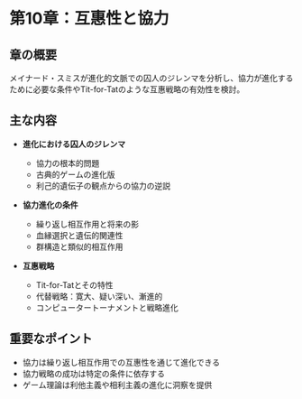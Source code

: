 # 第10章：互惠性と協力

## 章の概要
メイナード・スミスが進化的文脈での囚人のジレンマを分析し、協力が進化するために必要な条件やTit-for-Tatのような互惠戦略の有効性を検討。

## 主な内容
- **進化における囚人のジレンマ**
  - 協力の根本的問題
  - 古典的ゲームの進化版
  - 利己的遺伝子の観点からの協力の逆説

- **協力進化の条件**
  - 繰り返し相互作用と将来の影
  - 血縁選択と遺伝的関連性
  - 群構造と類似的相互作用

- **互惠戦略**
  - Tit-for-Tatとその特性
  - 代替戦略：寛大、疑い深い、漸進的
  - コンピュータートーナメントと戦略進化

## 重要なポイント
- 協力は繰り返し相互作用での互惠性を通じて進化できる
- 協力戦略の成功は特定の条件に依存する
- ゲーム理論は利他主義や相利主義の進化に洞察を提供